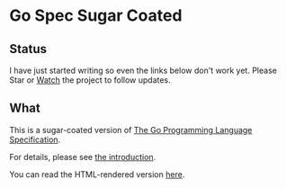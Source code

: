 # Go Spec Sugar Coated

## Status

I have just started writing so even the links below don't work yet. Please Star
or [Watch](https://github.com/hasanyasin/gospec/subscription) the project to
follow updates.

## What
This is a sugar-coated version of
[The Go Programming Language Specification](http://golang.org/ref/spec).

For details, please see
[the introduction](http://hasanyasin.com/docs/gospec/001-intro.html).

You can read the HTML-rendered version
[here](http://hasanyasin.com/docs/gospec/).

